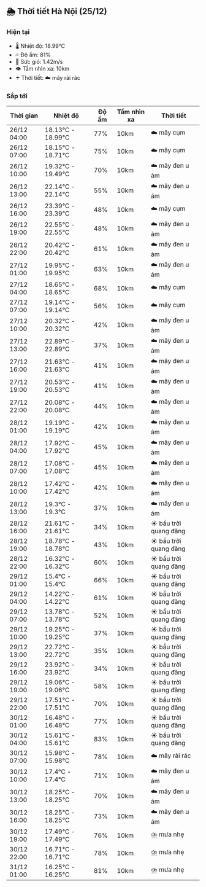 ## 🌦️ Thời tiết Hà Nội (25/12)

### Hiện tại

- 🌡️ Nhiệt độ: 18.99℃
- 💦 Độ ẩm: 81%
- 💨 Sức gió: 1.42m/s
- 👁️ Tầm nhìn xa: 10km
- ☂️ Thời tiết: ☁️ mây rải rác

### Sắp tới

| Thời gian | Nhiệt độ | Độ ẩm | Tầm nhìn xa | Thời tiết |
| --- | --- | --- | --- | --- |
| 26/12 04:00 | 18.13℃ - 18.99℃ | 77% | 10km | ☁️ mây cụm |
| 26/12 07:00 | 18.15℃ - 18.71℃ | 75% | 10km | ☁️ mây cụm |
| 26/12 10:00 | 19.32℃ - 19.49℃ | 70% | 10km | ☁️ mây đen u ám |
| 26/12 13:00 | 22.14℃ - 22.14℃ | 55% | 10km | ☁️ mây đen u ám |
| 26/12 16:00 | 23.39℃ - 23.39℃ | 48% | 10km | ☁️ mây cụm |
| 26/12 19:00 | 22.55℃ - 22.55℃ | 48% | 10km | ☁️ mây đen u ám |
| 26/12 22:00 | 20.42℃ - 20.42℃ | 61% | 10km | ☁️ mây đen u ám |
| 27/12 01:00 | 19.95℃ - 19.95℃ | 63% | 10km | ☁️ mây đen u ám |
| 27/12 04:00 | 18.65℃ - 18.65℃ | 68% | 10km | ☁️ mây cụm |
| 27/12 07:00 | 19.14℃ - 19.14℃ | 56% | 10km | ☁️ mây cụm |
| 27/12 10:00 | 20.32℃ - 20.32℃ | 42% | 10km | ☁️ mây đen u ám |
| 27/12 13:00 | 22.89℃ - 22.89℃ | 37% | 10km | ☁️ mây đen u ám |
| 27/12 16:00 | 21.63℃ - 21.63℃ | 41% | 10km | ☁️ mây đen u ám |
| 27/12 19:00 | 20.53℃ - 20.53℃ | 41% | 10km | ☁️ mây đen u ám |
| 27/12 22:00 | 20.08℃ - 20.08℃ | 44% | 10km | ☁️ mây đen u ám |
| 28/12 01:00 | 19.19℃ - 19.19℃ | 42% | 10km | ☁️ mây đen u ám |
| 28/12 04:00 | 17.92℃ - 17.92℃ | 45% | 10km | ☁️ mây đen u ám |
| 28/12 07:00 | 17.08℃ - 17.08℃ | 45% | 10km | ☁️ mây đen u ám |
| 28/12 10:00 | 17.42℃ - 17.42℃ | 42% | 10km | ☁️ mây đen u ám |
| 28/12 13:00 | 19.3℃ - 19.3℃ | 37% | 10km | ☁️ mây đen u ám |
| 28/12 16:00 | 21.61℃ - 21.61℃ | 34% | 10km | ☀️ bầu trời quang đãng |
| 28/12 19:00 | 18.78℃ - 18.78℃ | 43% | 10km | ☀️ bầu trời quang đãng |
| 28/12 22:00 | 16.32℃ - 16.32℃ | 60% | 10km | ☀️ bầu trời quang đãng |
| 29/12 01:00 | 15.4℃ - 15.4℃ | 66% | 10km | ☀️ bầu trời quang đãng |
| 29/12 04:00 | 14.22℃ - 14.22℃ | 61% | 10km | ☀️ bầu trời quang đãng |
| 29/12 07:00 | 13.78℃ - 13.78℃ | 52% | 10km | ☀️ bầu trời quang đãng |
| 29/12 10:00 | 19.25℃ - 19.25℃ | 37% | 10km | ☀️ bầu trời quang đãng |
| 29/12 13:00 | 22.72℃ - 22.72℃ | 35% | 10km | ☀️ bầu trời quang đãng |
| 29/12 16:00 | 23.92℃ - 23.92℃ | 34% | 10km | ☀️ bầu trời quang đãng |
| 29/12 19:00 | 19.06℃ - 19.06℃ | 58% | 10km | ☀️ bầu trời quang đãng |
| 29/12 22:00 | 17.51℃ - 17.51℃ | 70% | 10km | ☀️ bầu trời quang đãng |
| 30/12 01:00 | 16.48℃ - 16.48℃ | 77% | 10km | ☀️ bầu trời quang đãng |
| 30/12 04:00 | 15.61℃ - 15.61℃ | 83% | 10km | ☀️ bầu trời quang đãng |
| 30/12 07:00 | 15.98℃ - 15.98℃ | 78% | 10km | ☁️ mây rải rác |
| 30/12 10:00 | 17.4℃ - 17.4℃ | 71% | 10km | ☁️ mây đen u ám |
| 30/12 13:00 | 18.25℃ - 18.25℃ | 70% | 10km | ☁️ mây đen u ám |
| 30/12 16:00 | 18.25℃ - 18.25℃ | 73% | 10km | ☁️ mây đen u ám |
| 30/12 19:00 | 17.49℃ - 17.49℃ | 76% | 10km | ⛈️ mưa nhẹ |
| 30/12 22:00 | 16.71℃ - 16.71℃ | 78% | 10km | ⛈️ mưa nhẹ |
| 31/12 01:00 | 16.25℃ - 16.25℃ | 81% | 10km | ⛈️ mưa nhẹ |
